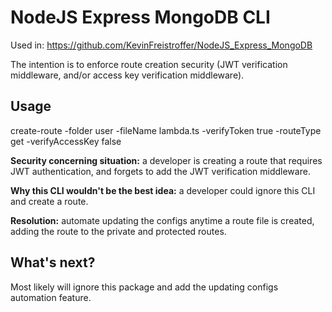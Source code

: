# NodeJS Express MongoDB CLI

Used in: https://github.com/KevinFreistroffer/NodeJS_Express_MongoDB

The intention is to enforce route creation security (JWT verification middleware, and/or access key verification middleware).

## Usage

create-route -folder user -fileName lambda.ts -verifyToken true -routeType get -verifyAccessKey false

**Security concerning situation:** a developer is creating a route that requires JWT authentication, and forgets to add the JWT verification middleware.

**Why this CLI wouldn't be the best idea:** a developer could ignore this CLI and create a route.

**Resolution:** automate updating the configs anytime a route file is created, adding the route to the private and protected routes.

## What's next?

Most likely will ignore this package and add the updating configs automation feature.
